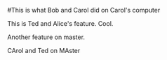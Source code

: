 #This is what Bob and Carol did on Carol's computer

This is Ted and Alice's feature. Cool.

Another feature on master.

CArol and Ted on MAster
